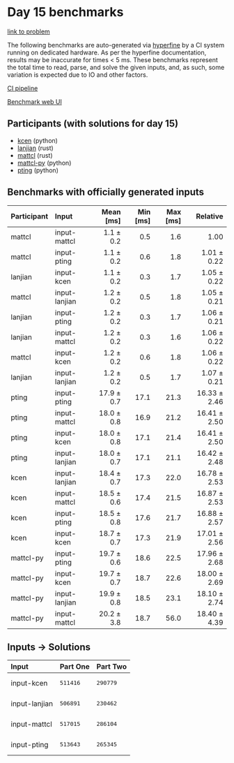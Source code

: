 # Day 15 benchmarks

[link to problem](https://adventofcode.com/2023/day/15)

The following benchmarks are auto-generated via
[hyperfine](https://github.com/sharkdp/hyperfine) by a CI system running on
dedicated hardware. As per the hyperfine documentation, results may be
inaccurate for times < 5 ms. These benchmarks represent the total time to read,
parse, and solve the given inputs, and, as such, some variation is expected due
to IO and other factors.

[CI pipeline](http://ci.papercode.net:8080/teams/main/pipelines/aoc2023)

[Benchmark web UI](https://aoc.ancalagon.black)


## Participants (with solutions for day 15)

- [kcen](https://github.com/kcen/aoc2023) (python)
- [lanjian](https://github.com/lanjian/aoc-2023) (rust)
- [mattcl](https://github.com/mattcl/aoc2023) (rust)
- [mattcl-py](https://github.com/mattcl/aoc2023-py) (python)
- [pting](https://github.com/pting/aoc2023) (python)


## Benchmarks with officially generated inputs

| Participant | Input | Mean [ms] | Min [ms] | Max [ms] | Relative |
|:---|:---|---:|---:|---:|---:|
| mattcl | input-mattcl | 1.1 ± 0.2 | 0.5 | 1.6 | 1.00 |
| mattcl | input-pting | 1.1 ± 0.2 | 0.6 | 1.8 | 1.01 ± 0.22 |
| lanjian | input-kcen | 1.1 ± 0.2 | 0.3 | 1.7 | 1.05 ± 0.22 |
| mattcl | input-lanjian | 1.2 ± 0.2 | 0.5 | 1.8 | 1.05 ± 0.21 |
| lanjian | input-pting | 1.2 ± 0.2 | 0.3 | 1.7 | 1.06 ± 0.21 |
| lanjian | input-mattcl | 1.2 ± 0.2 | 0.3 | 1.6 | 1.06 ± 0.22 |
| mattcl | input-kcen | 1.2 ± 0.2 | 0.6 | 1.8 | 1.06 ± 0.22 |
| lanjian | input-lanjian | 1.2 ± 0.2 | 0.5 | 1.7 | 1.07 ± 0.21 |
| pting | input-pting | 17.9 ± 0.7 | 17.1 | 21.3 | 16.33 ± 2.46 |
| pting | input-mattcl | 18.0 ± 0.8 | 16.9 | 21.2 | 16.41 ± 2.50 |
| pting | input-kcen | 18.0 ± 0.8 | 17.1 | 21.4 | 16.41 ± 2.50 |
| pting | input-lanjian | 18.0 ± 0.7 | 17.1 | 21.1 | 16.42 ± 2.48 |
| kcen | input-lanjian | 18.4 ± 0.7 | 17.3 | 22.0 | 16.78 ± 2.53 |
| kcen | input-mattcl | 18.5 ± 0.6 | 17.4 | 21.5 | 16.87 ± 2.53 |
| kcen | input-pting | 18.5 ± 0.8 | 17.6 | 21.7 | 16.88 ± 2.57 |
| kcen | input-kcen | 18.7 ± 0.7 | 17.3 | 21.9 | 17.01 ± 2.56 |
| mattcl-py | input-pting | 19.7 ± 0.6 | 18.6 | 22.5 | 17.96 ± 2.68 |
| mattcl-py | input-kcen | 19.7 ± 0.7 | 18.7 | 22.6 | 18.00 ± 2.69 |
| mattcl-py | input-lanjian | 19.9 ± 0.8 | 18.5 | 23.1 | 18.10 ± 2.74 |
| mattcl-py | input-mattcl | 20.2 ± 3.8 | 18.7 | 56.0 | 18.40 ± 4.39 |


## Inputs -> Solutions

| Input | Part One | Part Two |
|:---|:---|:---|
|input-kcen|<pre>511416</pre>|<pre>290779</pre>|
|input-lanjian|<pre>506891</pre>|<pre>230462</pre>|
|input-mattcl|<pre>517015</pre>|<pre>286104</pre>|
|input-pting|<pre>513643</pre>|<pre>265345</pre>|